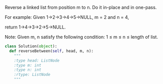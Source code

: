 
Reverse a linked list from position m to n. Do it in-place and in one-pass.



For example:
Given 1->2->3->4->5->NULL, m = 2 and n = 4,


return 1->4->3->2->5->NULL.


Note:
Given m, n satisfy the following condition:
1 &le; m &le; n &le; length of list.



```python
class Solution(object):
  def reverseBetween(self, head, m, n):
    """
    :type head: ListNode
    :type m: int
    :type n: int
    :rtype: ListNode
    """
```

